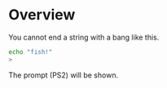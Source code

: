 # Overview

You cannot end a string with a bang like this.

```sh
echo "fish!"
>
```

The prompt \(PS2\) will be shown.
